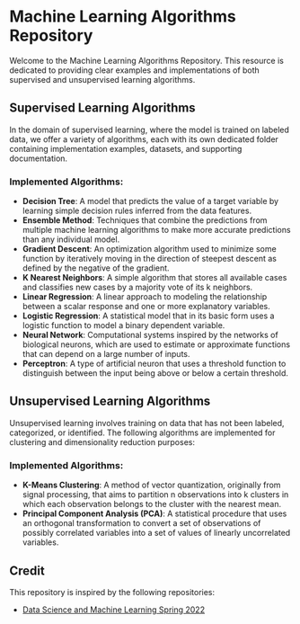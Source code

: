 
# Machine Learning Algorithms Repository

Welcome to the Machine Learning Algorithms Repository. This resource is dedicated to providing clear examples and implementations of both supervised and unsupervised learning algorithms. 

## Supervised Learning Algorithms

In the domain of supervised learning, where the model is trained on labeled data, we offer a variety of algorithms, each with its own dedicated folder containing implementation examples, datasets, and supporting documentation.

### Implemented Algorithms:

- **Decision Tree**: A model that predicts the value of a target variable by learning simple decision rules inferred from the data features.
- **Ensemble Method**: Techniques that combine the predictions from multiple machine learning algorithms to make more accurate predictions than any individual model.
- **Gradient Descent**: An optimization algorithm used to minimize some function by iteratively moving in the direction of steepest descent as defined by the negative of the gradient.
- **K Nearest Neighbors**: A simple algorithm that stores all available cases and classifies new cases by a majority vote of its k neighbors.
- **Linear Regression**: A linear approach to modeling the relationship between a scalar response and one or more explanatory variables.
- **Logistic Regression**: A statistical model that in its basic form uses a logistic function to model a binary dependent variable.
- **Neural Network**: Computational systems inspired by the networks of biological neurons, which are used to estimate or approximate functions that can depend on a large number of inputs.
- **Perceptron**: A type of artificial neuron that uses a threshold function to distinguish between the input being above or below a certain threshold.

## Unsupervised Learning Algorithms

Unsupervised learning involves training on data that has not been labeled, categorized, or identified. The following algorithms are implemented for clustering and dimensionality reduction purposes:

### Implemented Algorithms:

- **K-Means Clustering**: A method of vector quantization, originally from signal processing, that aims to partition n observations into k clusters in which each observation belongs to the cluster with the nearest mean.
- **Principal Component Analysis (PCA)**: A statistical procedure that uses an orthogonal transformation to convert a set of observations of possibly correlated variables into a set of values of linearly uncorrelated variables.

## Credit

This repository is inspired by the following repositories: 

- [Data Science and Machine Learning Spring 2022](https://github.com/RandyRDavila/Data_Science_and_Machine_Learning_Spring_2022)
